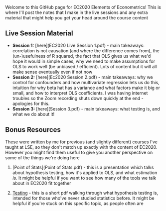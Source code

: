 Welcome to this GitHub page for EC2020 Elements of Econometrics! This is where I'll post the notes that I make in the live sessions and any extra material that might help you get your head around the course content

## Live Session Material
* **Session 1:** [here](EC2020 Live Session 1.pdf) - main takeaways: correlation is not causation (and where the difference comes from), the (un-)usefulness of R squared, the fact that OLS gives us what we'd hope it would in simple cases, why we need to make assumptions for OLS to work well (be unbiased / efficient). Lots of content but it will all make sense eventually even if not now
* **Session 2:** [here](Ec2020 Session 2.pdf) - main takeaways: why we control for confounders and how multivariate regression lets us do this, intuition for why beta hat has a variance and what factors make it big or small, and how to interpret OLS coefficients. I was having internet troubles so the Zoom recording shuts down quickly at the end - apologies for this. 
* **Session 3:** [here](Session 3.pdf) - main takeaways: what testing is, and what we do about it!

## Bonus Resources
These were written by me for previous (and slightly different) courses I've taught at LSE, so they don't match up exactly with the content of EC2020. However you might find them useful to give you another perspective on some of the things we're doing here

1. [Point of Stats](Point of Stats.pdf) - this is a presentation which talks about hypothesis testing, how it's applied to OLS, and what estimation _is_. It might be helpful if you want to see how many of the tools we talk about in EC2020 fit together

2. [Testing](q4q.pdf) - this is a short pdf walking through what hypothesis testing is, intended for those who've never studied statistics before. It might be helpful if you're stuck on this specific topic, as people often are